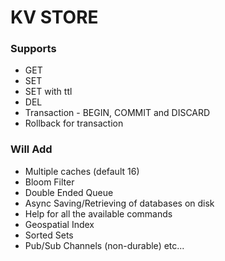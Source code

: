 # KV STORE
### Supports
- GET
- SET
- SET with ttl
- DEL
- Transaction - BEGIN, COMMIT and DISCARD
- Rollback for transaction

### Will Add
- Multiple caches (default 16)
- Bloom Filter
- Double Ended Queue
- Async Saving/Retrieving of databases on disk
- Help for all the available commands
- Geospatial Index
- Sorted Sets
- Pub/Sub Channels (non-durable)
etc...
